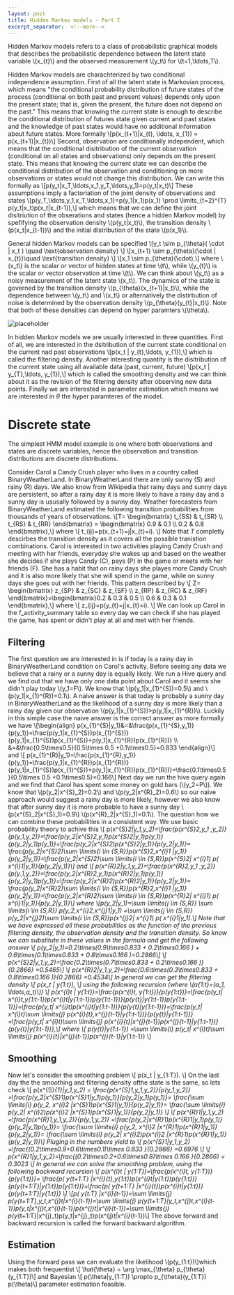 ```yaml
---
layout: post
title: Hidden Markov models - Part I 
excerpt_separator:  <!--more-->
---
```


Hidden Markov models refers to a class of probabilistic graphical models that describes the probabilistic dependence between the latent state variable \\(x_{t}\\) and the observed measurement \\(y_t\\) for \\(t=1,\ldots,T\\).

Hidden Markov models are charachterized by two conditional independence assumption. First of all the latent state is Markovian process, which means "the conditional probability distribution of future states of the process (conditional on both past and present values) depends only upon the present state; that is, given the present, the future does not depend on the past." This means that knowing the current state is enough to describe the conditional distribution of futures state given current and past states and the knowledge of past states would have no additional information about future states. More formally
\\[p(x_{t+1}|x_{t}, \ldots, x_{1}) = p(x_{t+1}|x_{t})\\]
Second, observation are conditionally independent, which means that the conditional disitribution of the current observation (conditional on all states and observations) only depends on the present state. This means that knowing the current state we can describe the conditional distribution of the observation and conditioning on more observations or states would not change this distribution. We can write this formally as
\\[p(y_t|x_T,\ldots,x_1,y_T,\ldots,y_1)=p(y_t|x_t)\\]
These assumptions imply a factoriation of the joint density of observations and states
\\[p(y_T,\ldots,y_1,x_T,\ldots,x_1)=p(y_1|x_1)p(x_1) \prod \limits_{t=2}^{T} p(y_t|x_t)p(x_t|x_{t-1}),\\]
which means that we can define the joint disitriution of the obserations and states (hence a hidden Markov model) by spefifying the observation density \\(p(y_t|x_t)\\), the transition density \\(p(x_t|x_{t-1})\\) and the initial distribution of the state \\(p(x_1)\\). 

General hidden Markov models can be specified
\\[y_t \sim p_{\theta}( \cdot | x_t )  \quad \text{observation density} \\]
\\[x_{t+1} \sim p_{\theta}(\cdot | x_{t})\quad \text{transition density} \\]
\\[x_1 \sim p_{\theta}(\cdot),\\]
where \\(x_t\\) is the scalar or vector of hidden states at time \\(t\\), while \\(y_{t}\\) is the scalar or vector observation at time \\(t\\).  We can think about \\(y_t\\) as a noisy measurement of the latent state \\(x_t\\). The dynamics of the state is governed by the transition density \\(p_{\theta}(x_{t+1}|x_t)\\), while the dependence between \\(y_t\\) and \\(x_t\\) or alternatively the distirbution of noise is determined by the observation density \\(p_{\theta}(y_{t}|x_t)\\). Note that both of these densities can depend on hyper paramters \\(\theta\\).

![placeholder](https://github.com/istvanbarra/istvanbarra.github.io/blob/master/_posts/hmm "HMM")

In hidden Markov models we are usually interested in three quantities. First of all, we are interested in the dsitribution of the current state conditional on the current nad past observations
\\[p(x_t | y_{t},\ldots, y_{1}),\\]
which is called the filtering density. Another interesting quantity is the disitribution of the current state using all available data (past, current, future)
\\[p(x_t | y_{T},\ldots, y_{1}),\\]
which is called the smoothing density and we can think about it as the revision of the filtering density after observing new data points. Finally we are interested in parameter estimation which means we are interested in $\theta$ the hyper paramteres of the model.

# Discrete state

The simplest HMM model example is one where both observations and states are discrete variables, hence the observation and
transition distributions are discrete distributions. 

Consider Carol a Candy Crush player who lives in a country called BinaryWeatherLand. In BinaryWeatherLand there are only sunny (S) and rainy (R) days. We also know from Wikipedia that rainy days and sunny days are persistent, so after a rainy day it is more likely to have a rainy day and a sunny day is ususally followed by a sunny day. Weather forecasters from BinaryWeatherLand estimated the following transition probabilities from thousands of years of observations. 
\\[T= \begin{bmatrix} t_{SS} & t_{SR} \\\ t_{RS} & t_{RR} \end{bmatrix} = \begin{bmatrix} 0.9 & 0.1 \\\ 0.2 & 0.8 \end{bmatrix},\\]
where 
\\[ t_{ij}=p(x_{t+1}=j|x_{t}=i). \\]
Note that $T$ completly descirbes the transition density as it covers all the possible tranistion combinations. 
Carol is interested in two activities playing Candy Crush and meeting with her friends, everyday she wakes up and based on the weather she decides if she plays Candy (C), pays (P) in the game or meets with her friends (F). She has a habit that on rainy days she playes more Candy Crush and it is also more likely that she will spend in the game, while on sunny days she goes out with her friends. This pattern described by 
\\[ Z= \begin{bmatrix} z_{SP} & z_{SC} & z_{SF} \\\ z_{RP} & z_{RC} & z_{RF} \end{bmatrix}=\begin{bmatrix}0.2 & 0.3 & 0.5  \\\ 0.6 & 0.3 & 0.1 \end{bmatrix},\\]
where 
\\[ z_{ij}=p(y_{t}=j|x_{t}=i). \\]
We can look up Carol in the f_activity_summary table so every day we can check if she has played the game, has spent or 
didn't play at all and met with her friends. 

## Filtering


The first question we are interested in is if today is a rainy day in BinaryWeatherLand condition on Carol's activity.  Before seeing any data we believe that a rainy or a sunny day is equally likely. We run a Hive query and we find out that we have only one data point about Carol and it seems she didn't play today \\(y_1=F\\). We know that \\(p(y_1|x_{1}^{S})=0.5\\) and \\(p(y_1|x_{1}^{R})=0.1\\). A naive answer is that today is probably a sunny day in BinaryWeatherLand as the likelihood of a sunny day is more likely than a rainy day given  our observation \\(p(y_1|x_{1}^{S})>p(y_1|x_{1}^{R})\\). Luckily in this simple case the naive answer is the correct answer as more formally we have
\\[\begin{align} p(x_{1}^{S}|y_1)&=&\frac{p(x_{1}^{S},y_1)}{p(y_1)}=\frac{p(y_1|x_{1}^{S})p(x_{1}^{S})}{p(y_1|x_{1}^{S})p(x_{1}^{S})+p(y_1|x_{1}^{R})p(x_{1}^{R})}  \\\ &=&\frac{0.5\times0.5}{0.5\times 0.5 +0.1\times0.5}=0.833 \end{align}\\]
and
\\[ p(x_{1}^{R}|y_1)=\frac{p(x_{1}^{R},y_1)}{p(y_1)}=\frac{p(y_1|x_{1}^{R})p(x_{1}^{R})}{p(y_1|x_{1}^{S})p(x_{1}^{S})+p(y_1|x_{1}^{R})p(x_{1}^{R})}=\frac{0.1\times0.5}{0.5\times 0.5 +0.1\times0.5}=0.166\\]
Next day we run the hive query again and we find that Carol has spent some money on gold bars (\\(y_2=P\\)). We know that \\(p(y_2|x^{S}_2)=0.2\\) and \\(p(y_2|x^{R}_2)=0.6\\) so our naive approach would suggest a rainy day is more likely, however we also know that after sunny day it is more probable to have a sunny day \\(p(x^{S}_2|x^{S}_1)=0.9\\) \\(p(x^{R}_2|x^{S}_1)=0.1\\). The question how we can combine these probabilities in a consistent way. We use basic probability theory to achive this
\\[ p(x^{S}_2|y_1,y_2)=\frac{p(x^{S}_2,y_1 ,y_2)}{p(y_1,y_2)}=\frac{p(y_2|x^{S}_2,y_1)p(x^{S}_2|y_1)p(y_1)}{p(y_2|y_1)p(y_1)}=\frac{p(y_2|x^{S}_2)p(x^{S}_2|y_1)}{p(y_2|y_1)}= \frac{p(y_2|x^{S}_2)\sum \limits_{i \in {S,R}}p(x^{S}_2,x^{i}_1 |y_1)}{p(y_2|y_1)}=\frac{p(y_2|x^{S}_2)\sum \limits_{i \in {S,R}}p(x^{S}_2| x^{i}_1) p( x^{i}_1|y_1)}{p(y_2|y_1)}\\]
and 
\\[ p(x^{R}_2|y_1,y_2)=\frac{p(x^{R}_2,y_1 ,y_2)}{p(y_1,y_2)}=\frac{p(y_2|x^{R}_2,y_1)p(x^{R}_2|y_1)p(y_1)}{p(y_2|y_1)p(y_1)}=\frac{p(y_2|x^{R}_2)p(x^{R}_2|y_1)}{p(y_2|y_1)}= \frac{p(y_2|x^{R}_2)\sum \limits_{i \in {S,R}}p(x^{R}_2,x^{i}_1 |y_1)}{p(y_2|y_1)}=\frac{p(y_2|x^{R}_2)\sum \limits_{i \in {S,R}}p(x^{R}_2| x^{i}_1) p( x^{i}_1|y_1)}{p(y_2|y_1)}\\]
where 
\\[p(y_2|y_1)=\sum \limits_{j \in {S,R}} \sum \limits_{i \in {S,R}} p(y_2,x^{i}_2,x^{j}_1|y_1) =\sum \limits_{j \in {S,R}}  p(y_2|x^{j}_2)\sum \limits_{i \in {S,R}}p(x^{j}_2| x^{i}_1) p( x^{i}_1|y_1).\\]
Note that we have expressed all these probabilities as the function of the previous filtering density, the observation density and the transition density. So know we can substitute in these values in the formula and get the following answer
\\[ p(y_2|y_1)=0.2\times(0.9\times0.833 + 0.2\times0.166 ) + 0.6\times(0.1\times0.833  + 0.8\times0.166  )=0.2866\\]
\\[ p(x^{S}_2|y_1,y_2)=\frac{0.2\times(0.7\times0.833 + 0.2\times0.166 )}{0.2866} =0.5465\\]
\\[ p(x^{R}_2|y_1,y_2)=\frac{0.6\times(0.3\times0.833  + 0.8\times0.166 )}{0.2866} =0.4534\\]
In general we can get the filtering density
\\[ p(x_t | y_{1:t}), \\]
using the following recursion (where \\(a_{1:t}=(a_1, \ldots,a_t)\\))
\\[ p(x^{i}_t | y_{1:t})=\frac{p(x^{i}_t, y_{1:t})}{p(y_{1:t})}=\frac{p(y_t| x^{i}_t,y_{1:t-1})p(x^{i}_t|y_{1:t-1})p(y_{1:t-1})}{p(y_{t}|y_{1:t-1})p(y_{1:t-1})}=\frac{p(y_t| x^{i}_t)p(x^{i}_t|y_{1:t-1})}{p(y_{t}|y_{1:t-1})}=\frac{p(y_t| x^{i}_t)\sum \limits_{j} p(x^{i}_{t},x^{j}_{t-1}|y_{1:t-1})}{p(y_{t}|y_{1:t-1})} =\frac{p(y_t| x^{i}_t)\sum \limits_{j} p(x^{i}_{t}|x^{j}_{t-1})p(x^{j}_{t-1}|y_{1:t-1})}{p(y_{t}|y_{1:t-1})},\\]
where
\\[ p(y_{t}|y_{1:t-1}) =\sum \limits_{i} p(y_t| x^{i}_t)\sum \limits_{j} p(x^{i}_{t}|x^{j}_{t-1})p(x^{j}_{t-1}|y_{1:t-1}) \\]

## Smoothing

Now let's consider the smoothing problem
\\[ p(x_t | y_{1:T}). \\]
On the last day the the smoothing and filtering density ofthe state is the same, so lets check 
\\[ p(x^{S}_{1}|y_1,y_2) = \frac{p(x^{S}_1,y_1,y_2)}{p(y_1,y_2)} =\frac{p(y_2|x^{S}_1)p(x^{S}_1|y_1)p(y_1)}{p(y_2|y_1)p(y_1)}=
   \frac{\sum \limits_{i} p(y_2, x^{i}_2 |x^{S}_1)p(x^{S}_1|y_1)}{p(y_2|y_1)}= \frac{\sum \limits_{i} p(y_2| x^{i}_2)p(x^{i}_2 |x^{S}_1)p(x^{S}_1|y_1)}{p(y_2|y_1)}
\\]
\\[ p(x^{R}_1|y_1,y_2) =\frac{p(x^{R}_1,y_1,y_2)}{p(y_1,y_2)} =\frac{p(y_2|x^{R}_1)p(x^{R}_1|y_1)p(y_1)}{p(y_2|y_1)p(y_1)}=
   \frac{\sum \limits_{i} p(y_2, x^{i}_2 |x^{R}_1)p(x^{R}_1|y_1)}{p(y_2|y_1)}= \frac{\sum \limits_{i} p(y_2| x^{i}_2)p(x^{i}_2 |x^{R}_1)p(x^{R}_1|y_1)}{p(y_2|y_1)}\\]
Pluging in the numbers yield to
\\[ p(x^{S}_1|y_1,y_2) =\frac{(0.2\times0.9+0.6\times0.1)\times 0.833 }{0.2866} =0.6976 \\]
\\[ p(x^{R}_1|y_1,y_2)=\frac{(0.2\times0.2+0.6\times0.8)\times 0.166 }{0.2866} = 0.3023 \\]
In general we can solve the smoothing problem, using the following backward recursion
\\[ p(x^{i}_t | y_{1:T})=\frac{p(x^{i}_t, y_{1:T})}{p(y_{1:t})}= \frac{p( y_{t+1:T} |x^{i}_{t},y_{1:t})p(x^{i}_t|y_{1:t})p(y_{1:t})}{p(y_{t+1:T}|y_{1:t})p(y_{1:t})}=\frac{p( y_{t+1:T} |x^{i}_{t})p(x^{i}_t|y_{1:t})}{p(y_{t+1:T}|y_{1:t})} \\]
\\[p( y_{t:T} |x^{i}_{t-1})=\sum \limits_{j} p(y_{t+1:T},y_t,x^{j}_t|x^{i}_{t-1})=\sum \limits_{j} p(y_{t+1:T}|y_t,x^{j}_t,x^{i}_{t-1})p(y_t|x^{j}_t,x^{i}_{t-1})p(x^{j}_t|x^{i}_{t-1})=\sum \limits_{j} p(y_{t+1:T}|x^{j}_t)p(y_t|x^{j}_t)p(x^{j}_t|x^{i}_{t-1})\\]
The above forward and backward recursion is called the forward backward algorithm.

## Estimation

Using the forward pass we can evaluate the likelihood \\(p(y_{1:t})\\)which makes both frequentist 
\\[ \hat{\theta} = \arg \max_{\theta} p_{\theta}(y_{1:T})\\] and Bayesian 
\\[ p(\theta|y_{1:T}) \propto p_{\theta}(y_{1:T}) p(\theta)\\]
parameter estimation feasible. 


